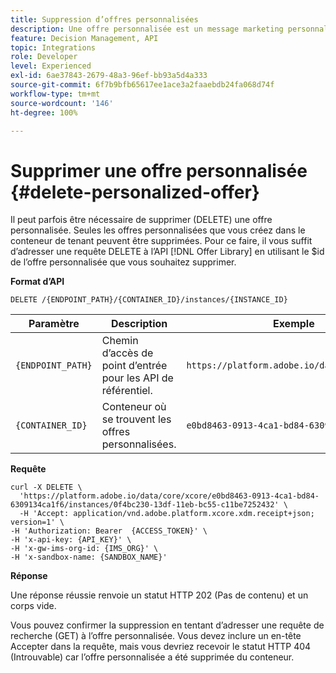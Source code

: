 ```yaml
---
title: Suppression d’offres personnalisées
description: Une offre personnalisée est un message marketing personnalisable basé sur des contraintes et des règles d’éligibilité.
feature: Decision Management, API
topic: Integrations
role: Developer
level: Experienced
exl-id: 6ae37843-2679-48a3-96ef-bb93a5d4a333
source-git-commit: 6f7b9bfb65617ee1ace3a2faaebdb24fa068d74f
workflow-type: tm+mt
source-wordcount: '146'
ht-degree: 100%

---
```


# Supprimer une offre personnalisée {#delete-personalized-offer}

Il peut parfois être nécessaire de supprimer (DELETE) une offre personnalisée. Seules les offres personnalisées que vous créez dans le conteneur de tenant peuvent être supprimées. Pour ce faire, il vous suffit d’adresser une requête DELETE à l’API [!DNL Offer Library] en utilisant le $id de l’offre personnalisée que vous souhaitez supprimer.

**Format d’API**

```http
DELETE /{ENDPOINT_PATH}/{CONTAINER_ID}/instances/{INSTANCE_ID}
```

| Paramètre | Description | Exemple |
| --------- | ----------- | ------- |
| `{ENDPOINT_PATH}` | Chemin d’accès de point d’entrée pour les API de référentiel. | `https://platform.adobe.io/data/core/xcore/` |
| `{CONTAINER_ID}` | Conteneur où se trouvent les offres personnalisées. | `e0bd8463-0913-4ca1-bd84-6309134ca1f6` |

**Requête**

```shell
curl -X DELETE \
  'https://platform.adobe.io/data/core/xcore/e0bd8463-0913-4ca1-bd84-6309134ca1f6/instances/0f4bc230-13df-11eb-bc55-c11be7252432' \
  -H 'Accept: application/vnd.adobe.platform.xcore.xdm.receipt+json; version=1' \
-H 'Authorization: Bearer  {ACCESS_TOKEN}' \
-H 'x-api-key: {API_KEY}' \
-H 'x-gw-ims-org-id: {IMS_ORG}' \
-H 'x-sandbox-name: {SANDBOX_NAME}'
```

**Réponse**

Une réponse réussie renvoie un statut HTTP 202 (Pas de contenu) et un corps vide.

Vous pouvez confirmer la suppression en tentant d’adresser une requête de recherche (GET) à l’offre personnalisée. Vous devez inclure un en-tête Accepter dans la requête, mais vous devriez recevoir le statut HTTP 404 (Introuvable) car l’offre personnalisée a été supprimée du conteneur.
